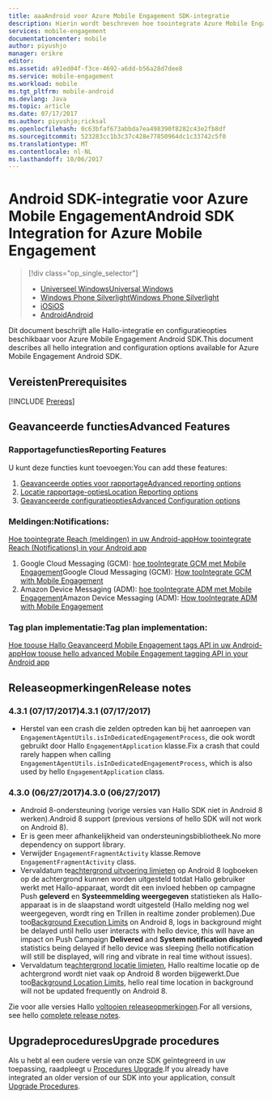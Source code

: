 ```yaml
---
title: aaaAndroid voor Azure Mobile Engagement SDK-integratie
description: Hierin wordt beschreven hoe toointegrate Azure Mobile Engagement SDK in de Android-apps
services: mobile-engagement
documentationcenter: mobile
author: piyushjo
manager: erikre
editor: 
ms.assetid: a91ed04f-f3ce-4692-a6dd-b56a28d7dee8
ms.service: mobile-engagement
ms.workload: mobile
ms.tgt_pltfrm: mobile-android
ms.devlang: Java
ms.topic: article
ms.date: 07/17/2017
ms.author: piyushjo;ricksal
ms.openlocfilehash: 0c63bfaf673abbda7ea498390f8282c43e2fb8df
ms.sourcegitcommit: 523283cc1b3c37c428e77850964dc1c33742c5f0
ms.translationtype: MT
ms.contentlocale: nl-NL
ms.lasthandoff: 10/06/2017
---
```

# <a name="android-sdk-integration-for-azure-mobile-engagement"></a><span data-ttu-id="d3ec2-103">Android SDK-integratie voor Azure Mobile Engagement</span><span class="sxs-lookup"><span data-stu-id="d3ec2-103">Android SDK Integration for Azure Mobile Engagement</span></span>
> [!div class="op_single_selector"]
> * [<span data-ttu-id="d3ec2-104">Universeel Windows</span><span class="sxs-lookup"><span data-stu-id="d3ec2-104">Universal Windows</span></span>](mobile-engagement-windows-store-sdk-overview.md)
> * [<span data-ttu-id="d3ec2-105">Windows Phone Silverlight</span><span class="sxs-lookup"><span data-stu-id="d3ec2-105">Windows Phone Silverlight</span></span>](mobile-engagement-windows-phone-sdk-overview.md)
> * [<span data-ttu-id="d3ec2-106">iOS</span><span class="sxs-lookup"><span data-stu-id="d3ec2-106">iOS</span></span>](mobile-engagement-ios-sdk-overview.md)
> * [<span data-ttu-id="d3ec2-107">Android</span><span class="sxs-lookup"><span data-stu-id="d3ec2-107">Android</span></span>](mobile-engagement-android-sdk-overview.md)
> 
> 

<span data-ttu-id="d3ec2-108">Dit document beschrijft alle Hallo-integratie en configuratieopties beschikbaar voor Azure Mobile Engagement Android SDK.</span><span class="sxs-lookup"><span data-stu-id="d3ec2-108">This document describes all hello integration and configuration options available for Azure Mobile Engagement Android SDK.</span></span>

## <a name="prerequisites"></a><span data-ttu-id="d3ec2-109">Vereisten</span><span class="sxs-lookup"><span data-stu-id="d3ec2-109">Prerequisites</span></span>
[!INCLUDE [Prereqs](../../includes/mobile-engagement-android-prereqs.md)]

## <a name="advanced-features"></a><span data-ttu-id="d3ec2-110">Geavanceerde functies</span><span class="sxs-lookup"><span data-stu-id="d3ec2-110">Advanced Features</span></span>
### <a name="reporting-features"></a><span data-ttu-id="d3ec2-111">Rapportagefuncties</span><span class="sxs-lookup"><span data-stu-id="d3ec2-111">Reporting Features</span></span>
<span data-ttu-id="d3ec2-112">U kunt deze functies kunt toevoegen:</span><span class="sxs-lookup"><span data-stu-id="d3ec2-112">You can add these features:</span></span>

1. [<span data-ttu-id="d3ec2-113">Geavanceerde opties voor rapportage</span><span class="sxs-lookup"><span data-stu-id="d3ec2-113">Advanced reporting options</span></span>](mobile-engagement-android-advanced-reporting.md)
2. [<span data-ttu-id="d3ec2-114">Locatie rapportage-opties</span><span class="sxs-lookup"><span data-stu-id="d3ec2-114">Location Reporting options</span></span>](mobile-engagement-android-location-reporting.md)
3. [<span data-ttu-id="d3ec2-115">Geavanceerde configuratieopties</span><span class="sxs-lookup"><span data-stu-id="d3ec2-115">Advanced Configuration options</span></span>](mobile-engagement-android-advanced-configuration.md)

### <a name="notifications"></a><span data-ttu-id="d3ec2-116">Meldingen:</span><span class="sxs-lookup"><span data-stu-id="d3ec2-116">Notifications:</span></span>
[<span data-ttu-id="d3ec2-117">Hoe toointegrate Reach (meldingen) in uw Android-app</span><span class="sxs-lookup"><span data-stu-id="d3ec2-117">How toointegrate Reach (Notifications) in your Android app</span></span>](mobile-engagement-android-integrate-engagement-reach.md)

1. <span data-ttu-id="d3ec2-118">Google Cloud Messaging (GCM): [hoe tooIntegrate GCM met Mobile Engagement](mobile-engagement-android-gcm-integrate.md)</span><span class="sxs-lookup"><span data-stu-id="d3ec2-118">Google Cloud Messaging (GCM): [How tooIntegrate GCM with Mobile Engagement](mobile-engagement-android-gcm-integrate.md)</span></span>
2. <span data-ttu-id="d3ec2-119">Amazon Device Messaging (ADM): [hoe tooIntegrate ADM met Mobile Engagement](mobile-engagement-android-adm-integrate.md)</span><span class="sxs-lookup"><span data-stu-id="d3ec2-119">Amazon Device Messaging (ADM): [How tooIntegrate ADM with Mobile Engagement](mobile-engagement-android-adm-integrate.md)</span></span>

### <a name="tag-plan-implementation"></a><span data-ttu-id="d3ec2-120">Tag plan implementatie:</span><span class="sxs-lookup"><span data-stu-id="d3ec2-120">Tag plan implementation:</span></span>
[<span data-ttu-id="d3ec2-121">Hoe toouse Hallo Geavanceerd Mobile Engagement tags API in uw Android-app</span><span class="sxs-lookup"><span data-stu-id="d3ec2-121">How toouse hello advanced Mobile Engagement tagging API in your Android app</span></span>](mobile-engagement-android-use-engagement-api.md)

## <a name="release-notes"></a><span data-ttu-id="d3ec2-122">Releaseopmerkingen</span><span class="sxs-lookup"><span data-stu-id="d3ec2-122">Release notes</span></span>

### <a name="431-07172017"></a><span data-ttu-id="d3ec2-123">4.3.1 (07/17/2017)</span><span class="sxs-lookup"><span data-stu-id="d3ec2-123">4.3.1 (07/17/2017)</span></span>
* <span data-ttu-id="d3ec2-124">Herstel van een crash die zelden optreden kan bij het aanroepen van `EngagementAgentUtils.isInDedicatedEngagementProcess`, die ook wordt gebruikt door Hallo `EngagementApplication` klasse.</span><span class="sxs-lookup"><span data-stu-id="d3ec2-124">Fix a crash that could rarely happen when calling `EngagementAgentUtils.isInDedicatedEngagementProcess`, which is also used by hello `EngagementApplication` class.</span></span>

### <a name="430-06272017"></a><span data-ttu-id="d3ec2-125">4.3.0 (06/27/2017)</span><span class="sxs-lookup"><span data-stu-id="d3ec2-125">4.3.0 (06/27/2017)</span></span>
* <span data-ttu-id="d3ec2-126">Android 8-ondersteuning (vorige versies van Hallo SDK niet in Android 8 werken).</span><span class="sxs-lookup"><span data-stu-id="d3ec2-126">Android 8 support (previous versions of hello SDK will not work on Android 8).</span></span>
* <span data-ttu-id="d3ec2-127">Er is geen meer afhankelijkheid van ondersteuningsbibliotheek.</span><span class="sxs-lookup"><span data-stu-id="d3ec2-127">No more dependency on support library.</span></span>
* <span data-ttu-id="d3ec2-128">Verwijder `EngagementFragmentActivity` klasse.</span><span class="sxs-lookup"><span data-stu-id="d3ec2-128">Remove `EngagementFragmentActivity` class.</span></span>
* <span data-ttu-id="d3ec2-129">Vervaldatum te[achtergrond uitvoering limieten](https://developer.android.com/preview/features/background.html) op Android 8 logboeken op de achtergrond kunnen worden uitgesteld totdat Hallo gebruiker werkt met Hallo-apparaat, wordt dit een invloed hebben op campagne Push **geleverd** en **Systeemmelding weergegeven** statistieken als Hallo-apparaat is in de slaapstand wordt uitgesteld (Hallo melding nog wel weergegeven, wordt ring en Trillen in realtime zonder problemen).</span><span class="sxs-lookup"><span data-stu-id="d3ec2-129">Due too[Background Execution Limits](https://developer.android.com/preview/features/background.html) on Android 8, logs in background might be delayed until hello user interacts with hello device, this will have an impact on Push Campaign **Delivered** and **System notification displayed** statistics being delayed if hello device was sleeping (hello notification will still be displayed, will ring and vibrate in real time without issues).</span></span>
* <span data-ttu-id="d3ec2-130">Vervaldatum te[achtergrond locatie limieten](https://developer.android.com/preview/features/background-location-limits.html), Hallo realtime locatie op de achtergrond wordt niet vaak op Android 8 worden bijgewerkt.</span><span class="sxs-lookup"><span data-stu-id="d3ec2-130">Due too[Background Location Limits](https://developer.android.com/preview/features/background-location-limits.html), hello real time location in background will not be updated frequently on Android 8.</span></span>

<span data-ttu-id="d3ec2-131">Zie voor alle versies Hallo [voltooien releaseopmerkingen](mobile-engagement-android-release-notes.md).</span><span class="sxs-lookup"><span data-stu-id="d3ec2-131">For all versions, see hello [complete release notes](mobile-engagement-android-release-notes.md).</span></span>

## <a name="upgrade-procedures"></a><span data-ttu-id="d3ec2-132">Upgradeprocedures</span><span class="sxs-lookup"><span data-stu-id="d3ec2-132">Upgrade procedures</span></span>
<span data-ttu-id="d3ec2-133">Als u hebt al een oudere versie van onze SDK geïntegreerd in uw toepassing, raadpleegt u [Procedures Upgrade](mobile-engagement-android-upgrade-procedure.md).</span><span class="sxs-lookup"><span data-stu-id="d3ec2-133">If you already have integrated an older version of our SDK into your application, consult [Upgrade Procedures](mobile-engagement-android-upgrade-procedure.md).</span></span>

